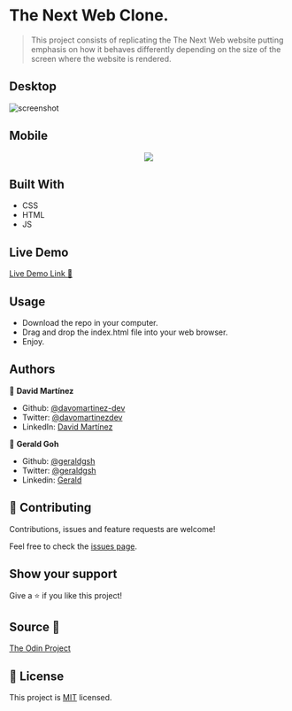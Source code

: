 # The Next Web Clone.
> This project consists of replicating the The Next Web website putting emphasis on how it behaves differently depending on the size of the screen where the website is rendered.

## Desktop
![screenshot](./main.gif)

## Mobile
<p align="center">
  <img src="./mobile.gif">
</p>

## Built With
- CSS
- HTML
- JS

## Live Demo
[Live Demo Link :rocket:](https://davitomix.github.io/the-next-web-clone/)


## Usage
- Download the repo in your computer.
- Drag and drop the index.html file into your web browser.
- Enjoy.


## Authors

👤 **David Martínez**

- Github: [@davomartinez-dev](https://github.com/davomartinez-dev)
- Twitter: [@davomartinezdev](https://twitter.com/davomartinezdev)
- LinkedIn: [David Martínez](https://www.linkedin.com/in/davidelimartinez/)

👤 **Gerald Goh**

- Github: [@geraldgsh](https://github.com/geraldgsh)
- Twitter: [@geraldgsh](#)
- Linkedin: [Gerald](#)

## 🤝 Contributing
Contributions, issues and feature requests are welcome!

Feel free to check the [issues page](issues/).

## Show your support
Give a ⭐️ if you like this project!

## Source :gem:
[The Odin Project](https://www.theodinproject.com/courses/html5-and-css3/lessons/building-with-responsive-design)

## 📝 License
This project is [MIT](lic.url) licensed.
